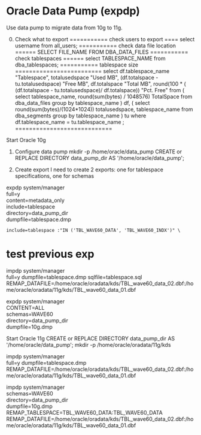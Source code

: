 
Oracle Data Pump (expdp)
======================
Use data pump to migrate data from 10g to 11g.

0. Check what to export
=========== check users to export ====
select username from all_users;
=========== check data file location ======
SELECT  FILE_NAME FROM DBA_DATA_FILES
=========== check tablespaces ======
select TABLESPACE_NAME from dba_tablespaces;
=========== tablespace size =========================
select 
    df.tablespace_name "Tablespace",
    totalusedspace "Used MB",
    (df.totalspace - tu.totalusedspace) "Free MB",
    df.totalspace "Total MB",
    round(100 * ( (df.totalspace - tu.totalusedspace)/ df.totalspace)) "Pct. Free"
from
    (
    select tablespace_name,
    round(sum(bytes) / 1048576) TotalSpace
    from dba_data_files 
    group by tablespace_name
    ) df,
    (
    select round(sum(bytes)/(1024*1024)) totalusedspace, tablespace_name
    from dba_segments 
    group by tablespace_name
    ) tu
where df.tablespace_name = tu.tablespace_name ;
============================


Start Oracle 10g
1. Configure data pump
mkdir -p /home/oracle/data_pump
CREATE or REPLACE DIRECTORY data_pump_dir AS '/home/oracle/data_pump';

2. Create export
I need to create 2 exports: one for tablespace specifications, one for schemas

expdp system/manager \
    full=y \
    content=metadata_only \
    include=tablespace \
    directory=data_pump_dir  \
    dumpfile=tablespace.dmp 

    include=tablespace :"IN ('TBL_WAVE60_DATA', 'TBL_WAVE60_INDX')" \

# test previous exp
impdp system/manager \
    full=y dumpfile=tablespace.dmp sqlfile=tablespace.sql \
    REMAP_DATAFILE=/home/oracle/oradata/kds/TBL_wave60_data_02.dbf:/home/oracle/oradata/11g/kds/TBL_wave60_data_01.dbf


expdp system/manager \
    CONTENT=ALL \
    schemas=WAVE60 \
    directory=data_pump_dir \
    dumpfile=10g.dmp 


Start Oracle 11g
CREATE or REPLACE DIRECTORY data_pump_dir AS '/home/oracle/data_pump';
mkdir -p /home/oracle/oradata/11g/kds

impdp system/manager \
    full=y dumpfile=tablespace.dmp \
    REMAP_DATAFILE=/home/oracle/oradata/kds/TBL_wave60_data_02.dbf:/home/oracle/oradata/11g/kds/TBL_wave60_data_01.dbf

impdp system/manager \
    schemas=WAVE60 \
    directory=data_pump_dir  \
    dumpfile=10g.dmp \
    REMAP_TABLESPACE=TBL_WAVE60_DATA:TBL_WAVE60_DATA \
    REMAP_DATAFILE=/home/oracle/oradata/kds/TBL_wave60_data_02.dbf:/home/oracle/oradata/11g/kds/TBL_wave60_data_01.dbf



